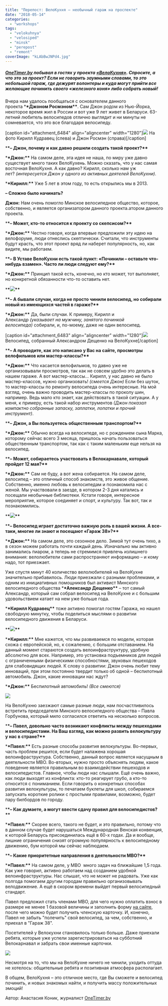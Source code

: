 ```yaml
---
title: "Перепост: ВелоКухня — необычный гараж на проспекте"
date: "2018-05-14"
categories:
  - "workshops"
tags:
  - "velokuhnya"
  - "velosiped"
  - "minsk"
  - "perepost"
  - "remont"
coverImage: "kLAbBwJNPd4.jpg"
---
```


##### [OneTimer.by](http://onetimer.by/News/Article/VeloKukhnya-neobychnyy-garazh-na-prospekte) побывал в гостях у проекта [«ВелоКухня»](http://bikekitchen.by/be). Спросите, а что это за проект? Если не говорить заумными словами, то это небольшой гараж, где дежурят волонтеры и куда могут прийти все желающие починить своего «железного коня» либо собрать новый!

Вчера нам удалось пообщаться с основателем данного проекта \***\*Джоном Росмэном\*\***. Сам Джон родом из Нью-Йорка, некоторое время жил в России и вот уже 9 лет живет в Беларуси. 63-летний любитель велосипедов отлично выглядит и ни минуты не сомневается, что это все благодаря велосипеду.

\[caption id="attachment_6484" align="aligncenter" width="1280"\]![](./images/qy3zQ5f-OCo.jpg) На фото Кирилл Кудравец (слева) и Джон Росмэн (справа)\[/caption\]

\***\*– Джон, почему и как давно решили создать такой проект?\*\***

\***\*Джон:\*\*** На самом деле, эта идея не наша, по миру уже давно существует много таких ВелоКухень. Можно сказать, что у нас самая восточная ВелоКухня. А как давно? Кирилл, сколько нам уж лет? *(интересуется Джон у одного из активных деятелей ВелоКухни)*.

\***\*Кирилл:\*\*** Уже 5 лет в этом году, то есть открылись мы в 2013.

**– Сложно было начинать?**

**Джон:** Нам очень помогло Минское велосипедное общество, которое, собственно, и является организатором данного проекта.атором данного проекта.

\***\*– Может, кто-то относится к проекту со скепсисом?\*\***

\***\*Джон:\*\*** Честно говоря, когда впервые предложили эту идею на велофоруме, люди отнеслись скептически. Считали, что инструменты будут красть, что этот проект вряд ли наберет популярность, но, как видите, мы работаем.

\***\*– В Уставе ВелоКухни есть такой пункт: «Починили – оставьте что-нибудь взамен». Часто ли люди следуют ему?\*\***

\***\*Джон:\*\*** Принцип такой есть, конечно, но кто может, тот выполняет, но конкретной обязанности что-то оставить нет.

\***\*![](./images/C8ozxY14JBA.jpg)\*\***

\***\*– А бывали случаи, когда не просто чинили велосипед, но собирали новый из имеющихся частей в гараже?\*\***

\***\*Джон:\*\*** Да, были случаи. К примеру, Кирилл и Александр *(указывает на мужчину, занятого починкой велосипеда)* собирали, и, по-моему, даже не один велосипед.

\[caption id="attachment_6483" align="aligncenter" width="1280"\]![](./images/ekez05xgmnA.jpg) Велосипед, собранный Александром Дещенко на ВелоКухне\[/caption\]

\***\*– А проводите, как это написано у Вас на сайте, просмотры велофильмов или мастер-классы?\*\***

\***\*Джон:\*\*** Что касается велофильмов, то давно уже не организовывали просмотров, так как не совсем удобно это делать в нашем гараже. А вот мастер-классы… Кирилл, у нас давно не было мастер-классов, нужно организовать! *(смеется Джон)* Если без шуток, то мастер-классы по ремонту велосипеда очень интересные. На мой взгляд, очень важно проводить мастер-классы по проколу шин, например. Ведь мало кто знает, как действовать в такой ситуации. А у меня, к примеру, есть такой набор инструментов *(Джон показал компактно собранные запаску, заплатки, лопатки и прочий инструмент)*.

\***\*– Джон, а Вы пользуетесь общественным транспортом?\*\***

\***\*Джон:\*\*** Обычно всегда на велосипеде, но с рождением сына Марка, которому сейчас всего 3 месяца, пришлось начать пользоваться общественным транспортом, так как с таким маленьким еще нельзя на велосипед.

\***\*– Может, собираетесь участвовать в Велокарнавале, который пройдет 12 мая?\*\***

\***\*Джон:\*\*** Сам не буду, а вот жена собирается. На самом деле, велосипед – это отличный способ знакомств, это живое общение. Собственно, именно любовь к велосипедам и познакомила нас с женой. Мы участвовали в заезде, в котором 2-3 дня катались и посещали необычные библиотеки. Кстати говоря, интересное мероприятие, которое соединяет и спорт, и культуру. Так вот, так и познакомились.

\***\*![](./images/VUAAS6CeAO4.jpg)\*\***

\***\*– Велосипед играет достаточно важную роль в вашей жизни. А все-таки, многие ли знают и посещают «Гараж 38»?\*\***

\***\*Джон:\*\*** На самом деле, это сезонное дело. Зимой тут очень тихо, а в сезон можем работать почти каждый день. Изначально мы активно занимались пиаром, а теперь не стремимся привлечь излишнего внимания: велолюбители сами распространяют информацию – и кому надо, тот приезжает.

Уже спустя минут 40 количество велолюбителей на ВелоКухне значительно прибавилось. Люди приезжали с разными проблемами, и одним из инициативных помощников был активист Минского велосипедного общества \***\*Александр Дещенко\*\*** – тот самый Александр, который сам собрал велосипед на ВелоКухне и с большим удовольствием катает на нем уже больше года.

\***\*Кирилл Кудравец\*\*** тоже активно помогал гостям Гаража, но нашел свободную минутку, чтобы поделиться мыслями о развитии велосипедного движения в Беларуси.

\***\*![](./images/t677HiywbaU.jpg)\*\***

\***\*Кирилл:\*\*** Мне кажется, что мы развиваемся по модели, которая схожа с европейской, но, к сожалению, с большим отставанием. На данный момент стараются создать велоинфраструктуру, удобную абсолютно для всех. Например, это установка подъемников для людей с ограниченными физическими способностями, звуковых пешеходов для слабовидящих людей. К слову о развитии: Джон очень любит тему инноваций, при этом постоянно твердит только об одной – беспилотный автомобиль. Джон, какие инновации нас ждут?

\***\*Джон:\*\*** Беспилотный автомобиль! *(Все смеются)*

![](./images/2I1Fy7euH4Q.jpg)

На ВелоКухню заезжают самые разные люди, нам посчастливилось встретить председателя Минского велосипедного общества – Павла Горбунова, который мило согласился ответить на несколько вопросов.

\***\*– Павел, довольно часто возникают конфликты между пешеходами и велосипедистами. На Ваш взгляд, как можно развить велокультуру у нас в стране?\*\***

\***\*Павел:\*\*** Есть разные способы развития велокультуры. Во-первых, часть проблем решится, если будет налажена хорошая велоинфраструктура. Собственно, данный вопрос является насущным в деятельности МВО. Во-вторых, нужно просто объяснять людям, какое поведение является правильным во взаимодействии пешеходов и велосипедистов. Главное, чтобы люди нас слышали. Ещё очень важно, как люди выходят из конфликта: кто-то реагирует грубо, а кто-то относится с пониманием. Если говорить о конкретных способах развития велокультуры, то печатаем буклеты для школ, собираемся запускать короткие ролики с простыми правилами, возможно, будет пару билбордов по городу.

\***\*– Как думаете, а могут ввести сдачу правил для велосипедистов?\*\***

\***\*Павел:\*\*** Скорее всего, такого не будет, и это правильно, потому что в данном случае будет нарушаться Международная Венская конвенция, к которой Беларусь присоединилась ещё в 60-х годах. Да и вообще, лишние ограничения снизят огромную популярность к велосипедному движению, бум которой мы сейчас наблюдаем.

\***\*– Какие приоритетные направления в деятельности МВО?\*\***

\***\*Павел:\*\*** На самом деле, у МВО  много задач на ближайшие 1,5 года. Как уже говорил, активно работаем над созданием удобной велоинфраструктуры. Нас слышат, что не может не радовать. Уже как полгода помогаем другим городам правильно организовывать велодвижение. А ещё в скором времени выйдет первый велосипедный стандарт.

Павел предложил стать членами МВО, для чего нужно оплатить взнос в размере не менее 1 базовой величины и заполнить форму [на сайте](http://bike.org.by/ru/membership), после чего можно будет получить членскую карточку. И, конечно, Павел не забыть "полечить" свой велосипед, за чем, собственно, и приехал в "Гараж 38".

Посетителей у Велокухни становилось только больше. Даже приехали ребята, которые уже успели зарегистрироваться на субботний Велокарнавал и забрать свои именные карточки.

![](./images/t42BIo6hQZY.jpg)

Несмотря на то, что мы на ВелоКухне ничего не чинили, уходить оттуда не хотелось: общительные ребята и позитивная атмосфера располагает.

В общем, ВелоКухня – это отличное место, где Вы сможете и велосипед починить, и новых знакомых найти, и получить массу положительных эмоций!

Автор: Анастасия Коник, журналист [OneTimer.by](http://onetimer.by/)
